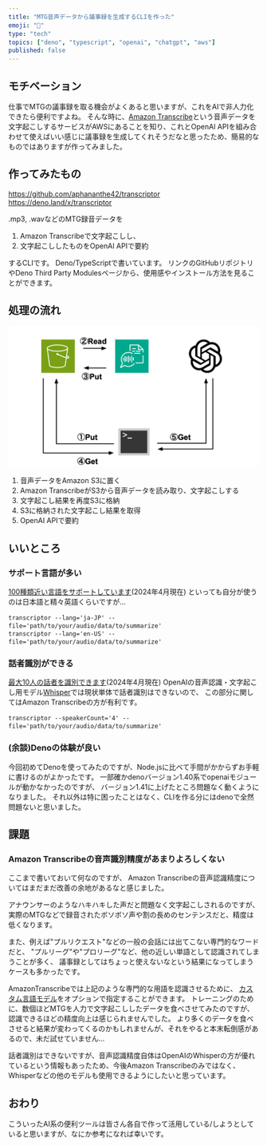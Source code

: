 ```yaml
---
title: "MTG音声データから議事録を生成するCLIを作った"
emoji: "📝"
type: "tech"
topics: ["deno", "typescript", "openai", "chatgpt", "aws"]
published: false
---
```


## モチベーション

仕事でMTGの議事録を取る機会がよくあると思いますが、これをAIで非人力化できたら便利ですよね。
そんな時に、[Amazon Transcribe](https://aws.amazon.com/jp/transcribe/)という音声データを文字起こしするサービスがAWSにあることを知り、これとOpenAI APIを組み合わせて使えばいい感じに議事録を生成してくれそうだなと思ったため、簡易的なものではありますが作ってみました。

## 作ってみたもの

https://github.com/aphananthe42/transcriptor
https://deno.land/x/transcriptor

.mp3, .wavなどのMTG録音データを

1. Amazon Transcribeで文字起こしし、
2. 文字起こししたものをOpenAI APIで要約

するCLIです。
Deno/TypeScriptで書いています。
リンクのGitHubリポジトリやDeno Third Party Modulesページから、使用感やインストール方法を見ることができます。

## 処理の流れ

![](/images/8230b6d523cdfd/system-flow.png)

1. 音声データをAmazon S3に置く
2. Amazon TranscribeがS3から音声データを読み取り、文字起こしする
3. 文字起こし結果を再度S3に格納
4. S3に格納された文字起こし結果を取得
5. OpenAI APIで要約

## いいところ

### サポート言語が多い
[100種類近い言語をサポートしています](https://docs.aws.amazon.com/ja_jp/transcribe/latest/dg/supported-languages.html)(2024年4月現在)
といっても自分が使うのは日本語と精々英語くらいですが...
```
transcriptor --lang='ja-JP' --file='path/to/your/audio/data/to/summarize'
transcriptor --lang='en-US' --file='path/to/your/audio/data/to/summarize'
```

### 話者識別ができる

[最大10人の話者を識別できます](https://docs.aws.amazon.com/ja_jp/transcribe/latest/dg/diarization.html)(2024年4月現在)
OpenAIの音声認識・文字起こし用モデル[Whisper](https://openai.com/research/whisper)では現状単体で話者識別はできないので、
この部分に関してはAmazon Transcribeの方が有利です。
```
transcriptor --speakerCount='4' --file='path/to/your/audio/data/to/summarize'
```

### (余談)Denoの体験が良い

今回初めてDenoを使ってみたのですが、Node.jsに比べて手間がかからずお手軽に書けるのがよかったです。
一部確かdenoバージョン1.40系でopenaiモジュールが動かなかったのですが、
バージョン1.41に上げたところ問題なく動くようになりました。
それ以外は特に困ったことはなく、CLIを作る分にはdenoで全然問題ないと思いました。

## 課題

### Amazon Transcribeの音声識別精度があまりよろしくない

ここまで書いておいて何なのですが、
Amazon Transcribeの音声認識精度についてはまだまだ改善の余地があるなと感じました。

アナウンサーのようなハキハキした声だと問題なく文字起こしされるのですが、
実際のMTGなどで録音されたボソボソ声や割の長めのセンテンスだと、精度は低くなります。

また、例えば"プルリクエスト"などの一般の会話には出てこない専門的なワードだと、
"プルリーグ"や"プロリーグ"など、他の近しい単語として認識されてしまうことが多く、
議事録としてはちょっと使えないなという結果になってしまうケースも多かったです。

AmazonTranscribeでは上記のような専門的な用語を認識させるために、
[カスタム言語モデル](https://docs.aws.amazon.com/ja_jp/transcribe/latest/dg/custom-language-models.html)をオプションで指定することができます。
トレーニングのために、数個ほどMTGを人力で文字起こししたデータを食べさせてみたのですが、認識できるほどの精度向上は感じられませんでした。
より多くのデータを食べさせると結果が変わってくるのかもしれませんが、それをやると本末転倒感があるので、未だ試せていません...

話者識別はできないですが、音声認識精度自体はOpenAIのWhisperの方が優れているという情報もあったため、今後Amazon Transcribeのみではなく、Whisperなどの他のモデルも使用できるようにしたいと思っています。

## おわり

こういったAI系の便利ツールは皆さん各自で作って活用している/しようとしていると思いますが、なにか参考になれば幸いです。
